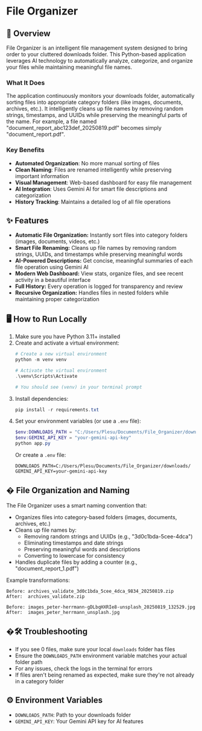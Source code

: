 # File Organizer

## 🚀 Overview
File Organizer is an intelligent file management system designed to bring order to your cluttered downloads folder. This Python-based application leverages AI technology to automatically analyze, categorize, and organize your files while maintaining meaningful file names.

### What It Does
The application continuously monitors your downloads folder, automatically sorting files into appropriate category folders (like images, documents, archives, etc.). It intelligently cleans up file names by removing random strings, timestamps, and UUIDs while preserving the meaningful parts of the name. For example, a file named "document_report_abc123def_20250819.pdf" becomes simply "document_report.pdf".

### Key Benefits
- **Automated Organization**: No more manual sorting of files
- **Clean Naming**: Files are renamed intelligently while preserving important information
- **Visual Management**: Web-based dashboard for easy file management
- **AI Integration**: Uses Gemini AI for smart file descriptions and categorization
- **History Tracking**: Maintains a detailed log of all file operations

## ✨ Features
- **Automatic File Organization:** Instantly sort files into category folders (images, documents, videos, etc.)
- **Smart File Renaming:** Cleans up file names by removing random strings, UUIDs, and timestamps while preserving meaningful words
- **AI-Powered Descriptions:** Get concise, meaningful summaries of each file operation using Gemini AI
- **Modern Web Dashboard:** View stats, organize files, and see recent activity in a beautiful interface
- **Full History:** Every operation is logged for transparency and review
- **Recursive Organization:** Handles files in nested folders while maintaining proper categorization

## 🖥️ How to Run Locally
1. Make sure you have Python 3.11+ installed
2. Create and activate a virtual environment:
   ```powershell
   # Create a new virtual environment
   python -m venv venv
   
   # Activate the virtual environment
   .\venv\Scripts\Activate
   
   # You should see (venv) in your terminal prompt
   ```
3. Install dependencies:
   ```powershell
   pip install -r requirements.txt
   ```
3. Set your environment variables (or use a `.env` file):
   ```powershell
   $env:DOWNLOADS_PATH = "C:/Users/Plesu/Documents/File_Organizer/downloads/"
   $env:GEMINI_API_KEY = "your-gemini-api-key"
   python app.py
   ```
   Or create a `.env` file:
   ```
   DOWNLOADS_PATH=C:/Users/Plesu/Documents/File_Organizer/downloads/
   GEMINI_API_KEY=your-gemini-api-key
   ```

## � File Organization and Naming
The File Organizer uses a smart naming convention that:
- Organizes files into category-based folders (images, documents, archives, etc.)
- Cleans up file names by:
  - Removing random strings and UUIDs (e.g., "3d0c1bda-5cee-4dca")
  - Eliminating timestamps and date strings
  - Preserving meaningful words and descriptions
  - Converting to lowercase for consistency
- Handles duplicate files by adding a counter (e.g., "document_report_1.pdf")

Example transformations:
```
Before: archives_validate_3d0c1bda_5cee_4dca_9834_20250819.zip
After:  archives_validate.zip

Before: images_peter-herrmann-gDLbqHXRIe8-unsplash_20250819_132529.jpg
After:  images_peter_herrmann_unsplash.jpg
```

## �🛠️ Troubleshooting
- If you see 0 files, make sure your local `downloads` folder has files
- Ensure the `DOWNLOADS_PATH` environment variable matches your actual folder path
- For any issues, check the logs in the terminal for errors
- If files aren't being renamed as expected, make sure they're not already in a category folder

## ⚙️ Environment Variables
- `DOWNLOADS_PATH`: Path to your downloads folder
- `GEMINI_API_KEY`: Your Gemini API key for AI features
